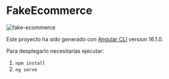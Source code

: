 # FakeEcommerce

![fake-ecommerce](https://github.com/acontrecar/Fake-Ecommerce/src/assets/localhost_4200_.png)

Este proyecto ha sido generado con [Angular CLI](https://github.com/angular/angular-cli) version 16.1.0.

Para desplegarlo necesitarías ejecutar:

1. `npm install`
2. `ng serve`
